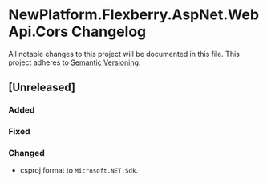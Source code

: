 # NewPlatform.Flexberry.AspNet.WebApi.Cors Changelog

All notable changes to this project will be documented in this file.
This project adheres to [Semantic Versioning](http://semver.org/).

## [Unreleased]

### Added

### Fixed

### Changed
* csproj format to `Microsoft.NET.Sdk`.
